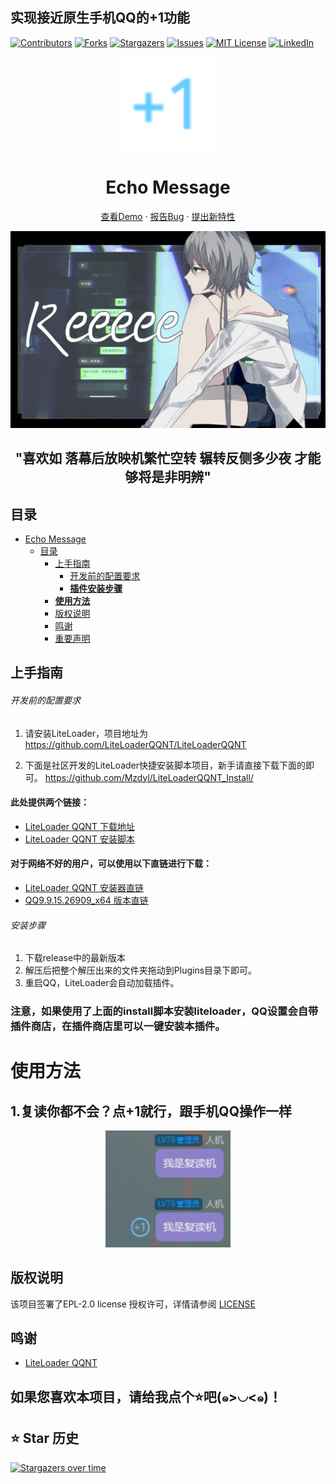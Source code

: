 ## 实现接近原生手机QQ的+1功能

<!-- PROJECT SHIELDS -->



<p align="center" style="margin-left: 50%">

[![Contributors][contributors-shield]][contributors-url]
[![Forks][forks-shield]][forks-url]
[![Stargazers][stars-shield]][stars-url]
[![Issues][issues-shield]][issues-url]
[![MIT License][license-shield]][license-url]
[![LinkedIn][linkedin-shield]][linkedin-url]

</p>

<!-- PROJECT LOGO -->

<p align="center">
  <a href="https://github.com/WJZ-P/LiteLoaderQQNT-Echo-Message/">
    <img src="src/assests/plus_one.svg" alt="Logo" width="150" height="150" style="color: #66ccff;margin: 0">
  </a>
  <h1 align="center">Echo Message</h1>
  <p align="center">
    <a href="https://github.com/WJZ-P/LiteLoaderQQNT-Echo-Message">查看Demo</a>
    ·
    <a href="https://github.com/WJZ-P/LiteLoaderQQNT-Echo-Message/issues">报告Bug</a>
    ·
    <a href="https://github.com/WJZ-P/LiteLoaderQQNT-Echo-Message/issues">提出新特性</a>
  </p>
</p>

<p align="center">
  <a href="https://www.bilibili.com/video/BV18Y4y1V7n5">
    <img src="src/assests/markdown/re.png" alt="Reeeee">
  </a>
</p>
<h2 align="center">"喜欢如
落幕后放映机繁忙空转
辗转反侧多少夜
才能够将是非明辨"
</h2>

## 目录

- [Echo Message](#projectname)
    - [目录](#目录)
        - [上手指南](#上手指南)
            - [开发前的配置要求](#开发前的配置要求)
            - [**插件安装步骤**](#安装步骤)
        - [**使用方法**](#使用方法)
        - [版权说明](#版权说明)
        - [鸣谢](#鸣谢)
        - [重要声明](#重要声明)

## 上手指南

###### 开发前的配置要求

1. 请安装LiteLoader，项目地址为 https://github.com/LiteLoaderQQNT/LiteLoaderQQNT

2. 下面是社区开发的LiteLoader快捷安装脚本项目，新手请直接下载下面的即可。
   https://github.com/Mzdyl/LiteLoaderQQNT_Install/

#### 此处提供两个链接：

- [LiteLoader QQNT 下载地址](https://github.com/LiteLoaderQQNT/LiteLoaderQQNT/releases)
- [LiteLoader QQNT 安装脚本](https://github.com/Mzdyl/LiteLoaderQQNT_Install/releases)

#### 对于网络不好的用户，可以使用以下直链进行下载：

- [LiteLoader QQNT 安装器直链][LL-installer-link]
- [QQ9.9.15.26909_x64 版本直链][oldQQ-download-link]

###### 安装步骤

1. 下载release中的最新版本
2. 解压后把整个解压出来的文件夹拖动到Plugins目录下即可。
3. 重启QQ，LiteLoader会自动加载插件。

### 注意，如果使用了上面的install脚本安装liteloader，QQ设置会自带插件商店，在插件商店里可以一键安装本插件。

# 使用方法

## 1.复读你都不会？点+1就行，跟手机QQ操作一样

<p align="center">
  <a>
    <img src="src/assests/markdown/repeat.png" alt="聊天界面" style="width: 200px">
  </a>
</p>


## 版权说明

该项目签署了EPL-2.0 license
授权许可，详情请参阅 [LICENSE](https://github.com/WJZ-P/LiteLoaderQQNT-Encrypt-Chat/blob/main/LICENSE)

## 鸣谢

- [LiteLoader QQNT](https://github.com/LiteLoaderQQNT/LiteLoaderQQNT?tab=readme-ov-file)


## 如果您喜欢本项目，请给我点个⭐吧(๑>◡<๑)！

## ⭐ Star 历史

[![Stargazers over time](https://starchart.cc/WJZ-P/LiteLoaderQQNT-Encrypt-Chat.svg?variant=adaptive)](https://starchart.cc/WJZ-P/LiteLoaderQQNT-Echo-Message)
<!-- links -->

[your-project-path]:WJZ-P/LiteLoaderQQNT-Echo-Message

[contributors-shield]: https://img.shields.io/github/contributors/WJZ-P/LiteLoaderQQNT-Echo-Message.svg?style=flat-square

[contributors-url]: https://github.com/WJZ-P/LiteLoaderQQNT-Echo-Message/graphs/contributors

[forks-shield]: https://img.shields.io/github/forks/WJZ-P/LiteLoaderQQNT-Echo-Message.svg?style=flat-square

[forks-url]: https://github.com/WJZ-P/LiteLoaderQQNT-Echo-Message/network/members

[stars-shield]: https://img.shields.io/github/stars/WJZ-P/LiteLoaderQQNT-Echo-Message.svg?style=flat-square

[stars-url]: https://github.com/WJZ-P/LiteLoaderQQNT-Echo-Message/stargazers

[issues-shield]: https://img.shields.io/github/issues/WJZ-P/LiteLoaderQQNT-Echo-Message.svg?style=flat-square

[issues-url]: https://img.shields.io/github/issues/WJZ-P/LiteLoaderQQNT-Echo-Message.svg

[license-shield]: https://img.shields.io/github/license/WJZ-P/LiteLoaderQQNT-Echo-Message.svg?style=flat-square

[license-url]: https://github.com/WJZ-P/LiteLoaderQQNT-Echo-Message/blob/main/LICENSE

[linkedin-shield]: https://img.shields.io/badge/-LinkedIn-black.svg?style=flat-square&logo=linkedin&colorB=555

[linkedin-url]: https://linkedin.com/in/shaojintian

[oldQQ-download-link]:https://plat-sh-community-prod-upload-ugc.oss-cn-shanghai.aliyuncs.com/upload/2024/09/24/437001026/70ba06146cc3817109214d56dd280e95_5952845132396831848.jpg

[LL-installer-link]:https://plat-sh-community-prod-upload-ugc.oss-cn-shanghai.aliyuncs.com/upload/2024/09/24/437001026/cc9702b90653ca48f4fd5222636bb527_2445931754753249733.jpg

